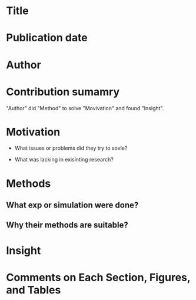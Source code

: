 # Title

# Publication date

# Author

# Contribution sumamry
"Author" did "Method" to solve "Movivation" and found "Insight".

# Motivation
- What issues or problems did they try to sovle?

- What was lacking in exisinting research?

# Methods
## What exp or simulation were done? 

## Why their methods are suitable?

# Insight

# Comments on Each Section, Figures, and Tables

